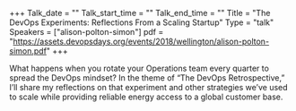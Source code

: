 +++
Talk_date = ""
Talk_start_time = ""
Talk_end_time = ""
Title = "The DevOps Experiments: Reflections From a Scaling Startup"
Type = "talk"
Speakers = ["alison-polton-simon"]
pdf = "https://assets.devopsdays.org/events/2018/wellington/alison-polton-simon.pdf"
+++

What happens when you rotate your Operations team every quarter to spread the DevOps mindset? In the theme of “The DevOps Retrospective,” I’ll share my reflections on that experiment and other strategies we’ve used to scale while providing reliable energy access to a global customer base.
